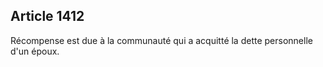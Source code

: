 Article 1412
----
Récompense est due à la communauté qui a acquitté la dette personnelle d'un
époux.
